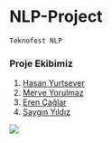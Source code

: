 # NLP-Project

```
Teknofest NLP
```

### Proje Ekibimiz

1. [Hasan Yurtsever](https://github.com/hasannyurtseverr)
2. [Merve Yorulmaz](https://github.com/yrlmzmerve)
3. [Eren Çağlar](https://github.com/erencaglarrr)
4. [Saygın Yıldız](https://github.com/rowers7)


 <a href="http://fvcproductions.com"><img src="https://www.pigenclikdernegi.org/wp-content/uploads/2020/02/nlp-web-1024x335.jpg"></a>
